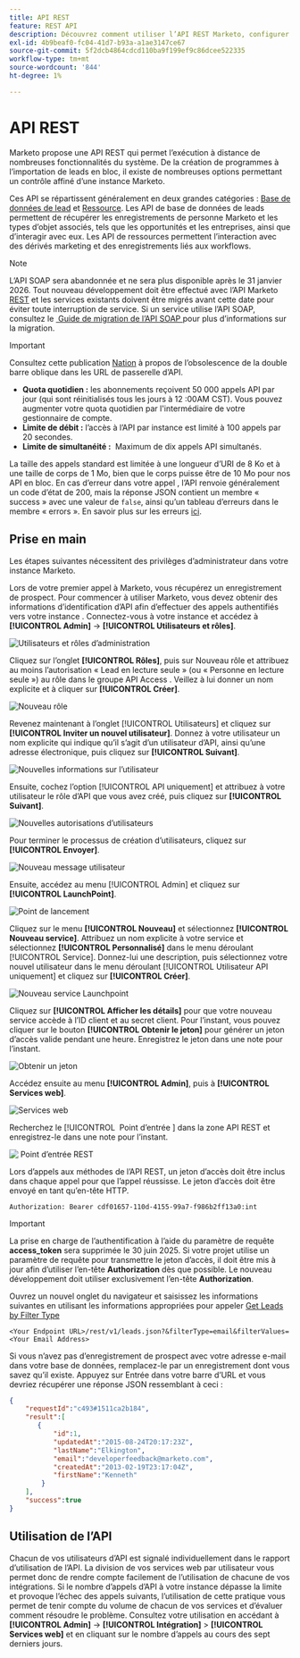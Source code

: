 ```yaml
---
title: API REST
feature: REST API
description: Découvrez comment utiliser l’API REST Marketo, configurer les utilisateurs d’API et LaunchPoint, afficher les quotas et les limites, vous authentifier avec l’en-tête d’autorisation et récupérer les prospects.
exl-id: 4b9beaf0-fc04-41d7-b93a-a1ae3147ce67
source-git-commit: 5f2dcb4864cdcd110ba9f199ef9c86dcee522335
workflow-type: tm+mt
source-wordcount: '844'
ht-degree: 1%

---
```


# API REST

Marketo propose une API REST qui permet l’exécution à distance de nombreuses fonctionnalités du système. De la création de programmes à l’importation de leads en bloc, il existe de nombreuses options permettant un contrôle affiné d’une instance Marketo.

Ces API se répartissent généralement en deux grandes catégories : [Base de données de lead](https://developer.adobe.com/marketo-apis/api/mapi/) et [Ressource](https://developer.adobe.com/marketo-apis/api/asset/). Les API de base de données de leads permettent de récupérer les enregistrements de personne Marketo et les types d’objet associés, tels que les opportunités et les entreprises, ainsi que d’interagir avec eux. Les API de ressources permettent l’interaction avec des dérivés marketing et des enregistrements liés aux workflows.

>[!NOTE]
>L’API SOAP sera abandonnée et ne sera plus disponible après le 31 janvier 2026. Tout nouveau développement doit être effectué avec l’API Marketo [REST](./rest-api.md) et les services existants doivent être migrés avant cette date pour éviter toute interruption de service. Si un service utilise l’API SOAP, consultez le [&#x200B; Guide de migration de l’API SOAP &#x200B;](../soap-api/migration.md) pour plus d’informations sur la migration.
>

>[!IMPORTANT]
>Consultez cette publication [Nation](https://nation.marketo.com/t5/product-blogs/rest-api-double-slash-deprecation/ba-p/358616) à propos de l’obsolescence de la double barre oblique dans les URL de passerelle d’API.
>

- **Quota quotidien :** les abonnements reçoivent 50 000 appels API par jour (qui sont réinitialisés tous les jours à 12 :00AM CST). Vous pouvez augmenter votre quota quotidien par l&#39;intermédiaire de votre gestionnaire de compte.
- **Limite de débit :** l’accès à l’API par instance est limité à 100 appels par 20 secondes.
- **Limite de simultanéité :**  Maximum de dix appels API simultanés.

La taille des appels standard est limitée à une longueur d’URI de 8 Ko et à une taille de corps de 1 Mo, bien que le corps puisse être de 10 Mo pour nos API en bloc. En cas d’erreur dans votre appel , l’API renvoie généralement un code d’état de 200, mais la réponse JSON contient un membre « success » avec une valeur de `false`, ainsi qu’un tableau d’erreurs dans le membre « errors ». En savoir plus sur les erreurs [ici](error-codes.md).

## Prise en main

Les étapes suivantes nécessitent des privilèges d’administrateur dans votre instance Marketo.

Lors de votre premier appel à Marketo, vous récupérez un enregistrement de prospect. Pour commencer à utiliser Marketo, vous devez obtenir des informations d’identification d’API afin d’effectuer des appels authentifiés vers votre instance . Connectez-vous à votre instance et accédez à **[!UICONTROL Admin]** -> **[!UICONTROL Utilisateurs et rôles]**.

![Utilisateurs et rôles d’administration](assets/admin-users-and-roles.png)

Cliquez sur l’onglet **[!UICONTROL Rôles]**, puis sur Nouveau rôle et attribuez au moins l’autorisation « Lead en lecture seule » (ou « Personne en lecture seule ») au rôle dans le groupe API Access . Veillez à lui donner un nom explicite et à cliquer sur **[!UICONTROL Créer]**.

![Nouveau rôle](assets/new-role.png)

Revenez maintenant à l’onglet [!UICONTROL Utilisateurs] et cliquez sur **[!UICONTROL Inviter un nouvel utilisateur]**. Donnez à votre utilisateur un nom explicite qui indique qu’il s’agit d’un utilisateur d’API, ainsi qu’une adresse électronique, puis cliquez sur **[!UICONTROL Suivant]**.

![Nouvelles informations sur l’utilisateur](assets/new-user-info.png)

Ensuite, cochez l’option [!UICONTROL API uniquement] et attribuez à votre utilisateur le rôle d’API que vous avez créé, puis cliquez sur **[!UICONTROL Suivant]**.

![Nouvelles autorisations d’utilisateurs](assets/new-user-permissions.png)

Pour terminer le processus de création d’utilisateurs, cliquez sur **[!UICONTROL Envoyer]**.

![Nouveau message utilisateur](assets/new-user-message.png)

Ensuite, accédez au menu [!UICONTROL Admin] et cliquez sur **[!UICONTROL LaunchPoint]**.

![Point de lancement](assets/admin-launchpoint.png)

Cliquez sur le menu **[!UICONTROL Nouveau]** et sélectionnez **[!UICONTROL Nouveau service]**. Attribuez un nom explicite à votre service et sélectionnez **[!UICONTROL Personnalisé]** dans le menu déroulant [!UICONTROL Service]. Donnez-lui une description, puis sélectionnez votre nouvel utilisateur dans le menu déroulant [!UICONTROL Utilisateur API uniquement] et cliquez sur **[!UICONTROL Créer]**.

![Nouveau service Launchpoint](assets/admin-launchpoint-new-service.png)

Cliquez sur **[!UICONTROL Afficher les détails]** pour que votre nouveau service accède à l’ID client et au secret client. Pour l’instant, vous pouvez cliquer sur le bouton **[!UICONTROL Obtenir le jeton]** pour générer un jeton d’accès valide pendant une heure. Enregistrez le jeton dans une note pour l’instant.

![Obtenir un jeton](assets/get-token.png)

Accédez ensuite au menu **[!UICONTROL Admin]**, puis à **[!UICONTROL Services web]**.

![Services web](assets/admin-web-services.png)

Recherchez le [!UICONTROL &#x200B; Point d’entrée &#x200B;] dans la zone API REST et enregistrez-le dans une note pour l’instant.

![&#x200B; Point d’entrée REST &#x200B;](assets/admin-web-services-rest-endpoint-1.png)

Lors d’appels aux méthodes de l’API REST, un jeton d’accès doit être inclus dans chaque appel pour que l’appel réussisse. Le jeton d’accès doit être envoyé en tant qu’en-tête HTTP.

```
Authorization: Bearer cdf01657-110d-4155-99a7-f986b2ff13a0:int
```

>[!IMPORTANT]
>
>La prise en charge de l’authentification à l’aide du paramètre de requête **access_token** sera supprimée le 30 juin 2025. Si votre projet utilise un paramètre de requête pour transmettre le jeton d’accès, il doit être mis à jour afin d’utiliser l’en-tête **Authorization** dès que possible. Le nouveau développement doit utiliser exclusivement l’en-tête **Authorization**.

Ouvrez un nouvel onglet du navigateur et saisissez les informations suivantes en utilisant les informations appropriées pour appeler [Get Leads by Filter Type](https://developer.adobe.com/marketo-apis/api/mapi/#tag/Leads/operation/getLeadsByFilterUsingGET)

```
<Your Endpoint URL>/rest/v1/leads.json?&filterType=email&filterValues=<Your Email Address>
```

Si vous n’avez pas d’enregistrement de prospect avec votre adresse e-mail dans votre base de données, remplacez-le par un enregistrement dont vous savez qu’il existe. Appuyez sur Entrée dans votre barre d’URL et vous devriez récupérer une réponse JSON ressemblant à ceci :

```json
{
    "requestId":"c493#1511ca2b184",
    "result":[
       {
           "id":1,
           "updatedAt":"2015-08-24T20:17:23Z",
           "lastName":"Elkington",
           "email":"developerfeedback@marketo.com",
           "createdAt":"2013-02-19T23:17:04Z",
           "firstName":"Kenneth"
        }
    ],
    "success":true
}
```

## Utilisation de l’API

Chacun de vos utilisateurs d’API est signalé individuellement dans le rapport d’utilisation de l’API. La division de vos services web par utilisateur vous permet donc de rendre compte facilement de l’utilisation de chacune de vos intégrations. Si le nombre d’appels d’API à votre instance dépasse la limite et provoque l’échec des appels suivants, l’utilisation de cette pratique vous permet de tenir compte du volume de chacun de vos services et d’évaluer comment résoudre le problème. Consultez votre utilisation en accédant à **[!UICONTROL Admin]** -> **[!UICONTROL Intégration]** > **[!UICONTROL Services web]** et en cliquant sur le nombre d’appels au cours des sept derniers jours.
